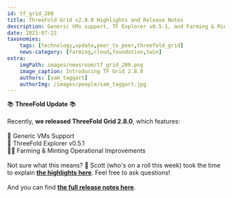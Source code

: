```yaml
---
id: tf_grid_280
title: ThreeFold Grid v2.8.0 Highlights and Release Notes
description: Generic VMs support, TF Explorer v0.5.1, and Farming & Minting operational improvements!
date: 2021-07-22
taxonomies:
    tags: [technology,update,peer_to_peer,threefold_grid]
    news-category: [farming,cloud,foundation,twin]
extra:
    imgPath: images/newsroom/tf_grid_280.png
    image_caption: Introducing TF Grid 2.8.0
    authors: [sam_taggart]
    authorImg: /images/people/sam_taggart.jpg
---
```


📚 **ThreeFold Update** 📚
<br/>
<br/>
Recently, **we released ThreeFold Grid 2.8.0**, which features:
<br/>
<br/>
🤝 Generic VMs Support
<br/>
🔎 ThreeFold Explorer v0.5.1
<br/>
👨‍🌾 Farming & Minting Operational Improvements
<br/>
<br/>
Not sure what this means? 🤔 Scott (who's on a roll this week) took the time to explain **[the highlights here](https://forum.threefold.io/t/discussing-threefold-grid-2-8-release-highlights/1040)**. Feel free to ask questions!
<br/>
<br/>
And you can find **[the full release notes here](https://library.threefold.me/info/tfgrid/#/threefold__release_notes_grid_2_8_0)**.
